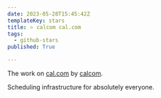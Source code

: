 ```yaml
---
date: 2023-05-28T15:45:42Z
templateKey: stars
title: ⭐ calcom cal.com
tags:
  - github-stars
published: True

---
```


The work on [cal.com](https://github.com/calcom/cal.com) by [calcom](https://github.com/calcom).

Scheduling infrastructure for absolutely everyone.
